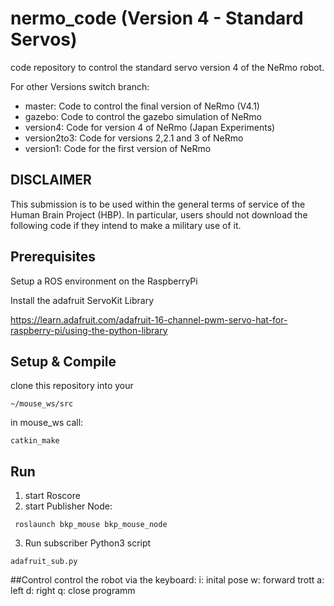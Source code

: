 # nermo_code (Version 4 - Standard Servos)
code repository to control the standard servo version 4 of the NeRmo robot.

For other Versions switch branch:
* master: Code to control the final version of NeRmo (V4.1)
* gazebo: Code to control the gazebo simulation of NeRmo
* version4: Code for version 4 of NeRmo (Japan Experiments)
* version2to3: Code for versions 2,2.1 and 3 of NeRmo
* version1: Code for the first version of NeRmo

## DISCLAIMER

 This submission is to be used within the general terms of service of the Human Brain Project (HBP). In particular, users should not download the following code if they intend to make a military use of it.

## Prerequisites

Setup a ROS environment on the RaspberryPi

Install the adafruit ServoKit Library

  https://learn.adafruit.com/adafruit-16-channel-pwm-servo-hat-for-raspberry-pi/using-the-python-library
  

## Setup & Compile
clone this repository into your

```
~/mouse_ws/src
```

in mouse_ws call:

```
catkin_make
```

## Run
1. start Roscore
2. start Publisher Node: 
  ```
   roslaunch bkp_mouse bkp_mouse_node
  ```
3. Run subscriber Python3 script
  ```
  adafruit_sub.py
  ```
##Control
control the robot via the keyboard:
i: inital pose
w: forward trott
a: left
d: right
q: close programm

